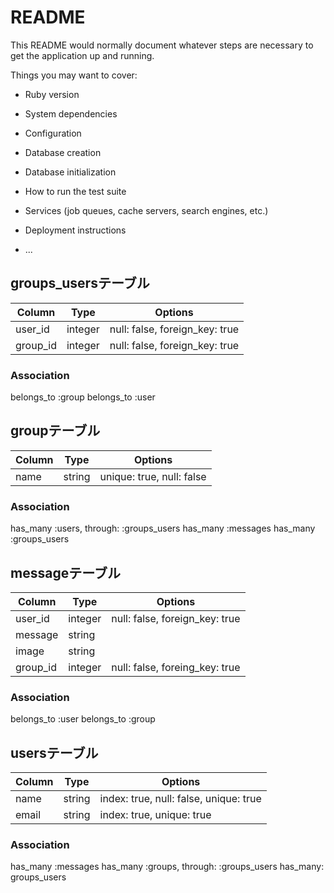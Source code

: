 # README

This README would normally document whatever steps are necessary to get the
application up and running.

Things you may want to cover:

* Ruby version

* System dependencies

* Configuration

* Database creation

* Database initialization

* How to run the test suite

* Services (job queues, cache servers, search engines, etc.)

* Deployment instructions

* ...

## groups_usersテーブル

|Column|Type|Options|
|------|----|-------|
|user_id|integer|null: false, foreign_key: true|
|group_id|integer|null: false, foreign_key: true|

### Association
belongs_to :group
belongs_to :user

## groupテーブル

|Column|Type|Options|
|------|----|-------|
|name|string|unique: true, null: false|

### Association
has_many :users, through: :groups_users
has_many :messages
has_many :groups_users

## messageテーブル
|Column|Type|Options|
|------|----|-------|
|user_id|integer|null: false, foreign_key: true|
|message|string|
|image|string|
|group_id|integer|null: false, foreing_key: true|

### Association
belongs_to :user
belongs_to :group

## usersテーブル
|Column|Type|Options|
|------|----|-------|
|name|string|index: true, null: false, unique: true|
|email|string|index: true, unique: true|

### Association
has_many :messages
has_many :groups, through: :groups_users
has_many: groups_users
